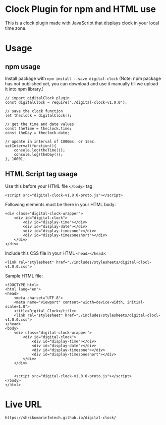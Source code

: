 # Clock Plugin for npm and HTML use
This is a clock plugin made with JavaScript that displays clock in your local time zone.

# Usage

## npm usage
Install package with `npm install --save digital-clock`
(Note: npm package has not published yet, you can download and use it manually till we upload it into npm library.)

```
// import giditalClock plugin
const digitalClock = require('./digital-clock-v1.0.0');

// save the clock function
let theclock = digitalClock();

// get the time and date values
const theTime = theclock.time;
const theDay = theclock.date;

// update in interval of 1000ms. or 1sec.
setInterval(function(){
    console.log(theTime());
    console.log(theDay());
}, 1000);
```
## HTML Script tag usage

Use this before your HTML file `</body>` tag:
```
<script src="digital-clock-v1.0.0-proto.js"></script>
```

Following elements must be there in your HTML body:
```
<div class="digital-clock-wrapper">
    <div id="digital-clock">
        <div id="display-time"></div>
        <div id="display-date"></div>
        <div id="display-timezone"></div>
        <div id="display-timezoneshort"></div>
    </div>
</div>
```

Include this CSS file in your HTML `<head></head>`:
```
<link rel="stylesheet" href="./includes/stylesheets/digital-clocl-v1.0.0.css">
```

Sample HTML file:
```
<!DOCTYPE html>
<html lang="en">
<head>
    <meta charset="UTF-8">
    <meta name="viewport" content="width=device-width, initial-scale=1.0">
    <title>Digital Clock</title>
    <link rel="stylesheet" href="./includes/stylesheets/digital-clocl-v1.0.0.css">
</head>
<body>
    <div class="digital-clock-wrapper">
        <div id="digital-clock">
            <div id="display-time"></div>
            <div id="display-date"></div>
            <div id="display-timezone"></div>
            <div id="display-timezoneshort"></div>
        </div>
    </div>
    

    <script src="digital-clock-v1.0.0-proto.js"></script>
</body>
</html>
```

# Live URL
```
https://shrikumarinfotech.github.io/digital-clock/
```